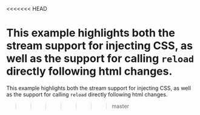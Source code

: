 <<<<<<< HEAD

This example highlights both the stream support for injecting CSS, as well
as the support for calling `reload` directly following html changes.
=======

This example highlights both the stream support for injecting CSS, as well
as the support for calling `reload` directly following html changes.
>>>>>>> master
